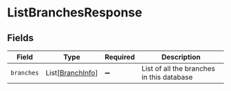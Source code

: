 # ListBranchesResponse


## Fields

| Field                                                 | Type                                                  | Required                                              | Description                                           |
| ----------------------------------------------------- | ----------------------------------------------------- | ----------------------------------------------------- | ----------------------------------------------------- |
| `branches`                                            | List[[BranchInfo](../../models/shared/branchinfo.md)] | :heavy_minus_sign:                                    | List of all the branches in this database             |